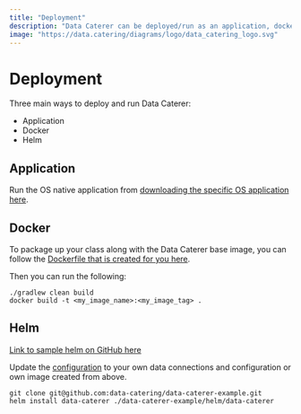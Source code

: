 ```yaml
---
title: "Deployment"
description: "Data Caterer can be deployed/run as an application, docker image or helm chart."
image: "https://data.catering/diagrams/logo/data_catering_logo.svg"
---
```


# Deployment

Three main ways to deploy and run Data Caterer:

- Application
- Docker
- Helm

## Application

Run the OS native application from [downloading the specific OS application here](../get-started/docker.md#quick-start).

## Docker

To package up your class along with the Data Caterer base image, you can follow
the [Dockerfile that is created for you here](https://github.com/data-catering/data-caterer-example/blob/main/Dockerfile).

Then you can run the following:

```shell
./gradlew clean build
docker build -t <my_image_name>:<my_image_tag> .
```

## Helm

[Link to sample helm on GitHub here](https://github.com/data-catering/data-caterer-example/tree/main/helm/data-caterer)

Update
the [configuration](https://github.com/data-catering/data-caterer-example/blob/main/helm/data-caterer/templates/configuration.yaml)
to your own data connections and configuration or own image created from above.

```shell
git clone git@github.com:data-catering/data-caterer-example.git
helm install data-caterer ./data-caterer-example/helm/data-caterer
```
